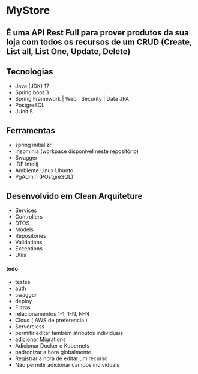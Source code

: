 # MyStore
## É uma API Rest Full para prover produtos da sua loja com todos os recursos de um CRUD (Create, List all, List One, Update, Delete)

## Tecnologias
- Java (JDK) 17
- Spring boot 3
- Spring Framework | Web | Security | Data JPA 
- PostgreSQL
- JUnit 5 

## Ferramentas
- spring initializr
- Insominia (workpace disponível neste repositório)
- Swagger
- IDE Intelij
- Ambiente Linux Ubunto
- PgAdmin (POstgreSQL)

## Desenvolvido em Clean Arquiteture
- Services
- Controllers
- DTOS
- Models
- Repositories
- Validations
- Exceptions
- Utils

#### todo
- testes
- auth
- swagger
- deploy
- Filtros
- relacionamentos 1-1, 1-N, N-N
- Cloud ( AWS de preferencia )
- Servereless
- permitir editar também atributos individuais
- adicionar Migrations
- Adicionar Docker e Kubernets
- padronizar a hora globalmente 
- Registrar a hora de editar um recurso
- Não permitir adicionar campos individuais
